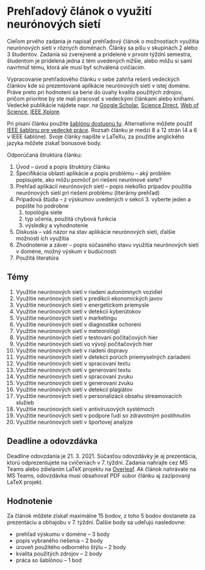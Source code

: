 # Prehľadový článok o využití neurónových sietí

Cieľom prvého zadania je napísať prehľadový článok o možnostiach využitia neurónových sietí v rôznych doménach. Články sa píšu v skupinách 2 alebo 3 študentov. Zadania sú zverejnené a pridelené v prvom týždni semestra, študentom je pridelená jedna z tém uvedených nižšie, alebo môžu si sami navrhnúť tému, ktorá ale musí byť schválená cvičiacím.

Vypracovanie prehľadového článku v sebe zahŕňa rešerš vedeckých článkov kde sú prezentované aplikácie neurónových sietí v istej doméne. Práve preto pri hodnotení sa berie do úvahy kvalita použitých zdrojov, pričom prioritne by ste mali pracovať s vedeckými článkami alebo knihami. Vedecké publikácie nájdete napr. na [Google Scholar](https://scholar.google.com), [Science Direct](https://www.sciencedirect.com), [Web of Science](https://webofknowledge.com), [IEEE Xplore](https://ieeexplore.ieee.org/Xplore/home.jsp).

Pri písaní článku použite [šablónu dostupnú tu](sablona-na-clanok-ZNS-KKUI.zip). Alternatívne môžete použiť [IEEE šablónu pre vedecké práce](https://journals.ieeeauthorcenter.ieee.org/create-your-ieee-journal-article/authoring-tools-and-templates/ieee-article-templates/templates-for-computer-society-publications/). Rozsah článku je medzi 8 a 12 strán (4 a 6 v IEEE šablóne). Svoje články napíšte v LaTeXu, za použitie anglického jazyka môžete získať bonusové body.

Odporúčaná štruktúra článku:

1. Úvod – úvod a popis štruktúry článku
2. Špecifikácia oblasti aplikácie a popis problému – aký problém popisujete, ako môžu pomôcť pri riešení neurónové siete?
3. Prehľad aplikácií neurónových sietí – popis niekoľko prípadov použitia neurónových sietí pri riešení problému (literárny prehľad)
4. Prípadová štúdia – z výskumov uvedených v sekcii 3. vyberte jeden a popíšte ho podrobne
	1. topológia siete
	2. typ učenia, použitá chybová funkcia
	3. výsledky a vyhodnotenie
5. Diskusia – váš názor na stav aplikácie neurónových sietí, ďalšie možnosti ich využitia
6. Zhodnotenie a záver – popis súčasného stavu využitia neurónových sietí v doméne, možný výskum v budúcnosti
7. Použitá literatúra

## Témy

1. Využitie neurónových sietí v riadení autonómnych vozidiel
2. Využitie neurónových sietí v predikcii ekonomických javov
3. Využitie neurónových sietí v energetickom priemysle
4. Využitie neurónových sietí v detekcii kyberútokov
5. Využitie neurónových sietí v marketingu
6. Využitie neurónových sietí v diagnostike ochorení
7. Využitie neurónových sietí v meteorológii
8. Využitie neurónových sietí v testovaní počítačových hier
9. Využitie neurónových sietí vo vývoji počítačových hier
10. Využitie neurónových sietí v riadení dopravy
11. Využitie neurónových sietí v detekcii porúch priemyselných zariadení
12. Využitie neurónových sietí v spracovaní textu
13. Využitie neurónových sietí v generovaní textu
14. Využitie neurónových sietí v spracovaní zvuku
15. Využitie neurónových sietí v generovaní zvuku
16. Využitie neurónových sietí v detekcii plagiátov
17. Využitie neurónových sietí v personalizácii obsahu streamovacích služieb
18. Využitie neurónových sietí v antivírusových systémoch
19. Využitie neurónových sietí v podpore ľudí so zdravotným postihnutím
20. Využitie neurónových sietí v športovej analýze

## Deadline a odovzdávka
Deadline odovzdania je 21. 3. 2021. Súčasťou odovzdávky je aj prezentácia, ktorú odprezentujete na cvičeniach v 7. týždni. Zadania nahrajte cez MS Teams alebo zdielaním LaTeX projektu na [Overleaf](https://www.overleaf.com). Ak článok nahrávate na MS Teams, odovzdávka musí obsahovať PDF súbor článku aj zazipovaný LaTeX projekt.

## Hodnotenie
Za článok môžete získať maximálne 15 bodov, z toho 5 bodov dostanete za prezentáciu a obhajobu v 7. týždni. Ďalšie body sa udeľujú nasledovne:

* prehľad výskumu v doméne – 3 body
* popis vybraného riešenia – 2 body
* úroveň použitého odborného štýlu – 2 body
* kvalita použitých zdrojov – 2 body
* práca so šablónou – 1 bod
